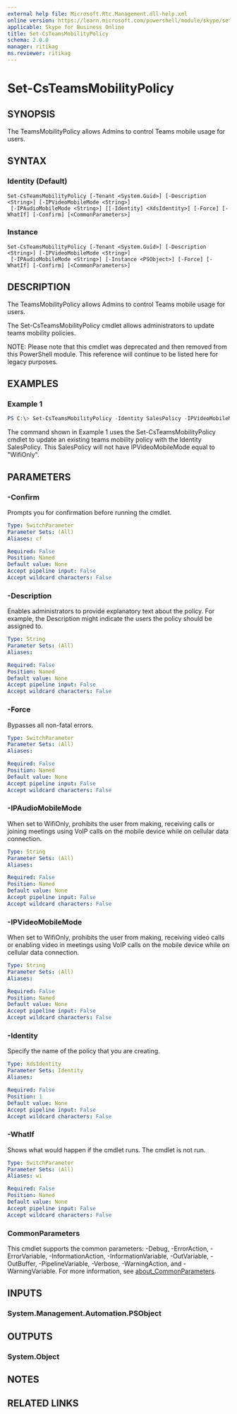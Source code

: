 ```yaml
---
external help file: Microsoft.Rtc.Management.dll-help.xml
online version: https://learn.microsoft.com/powershell/module/skype/set-csteamsmobilitypolicy
applicable: Skype for Business Online
title: Set-CsTeamsMobilityPolicy
schema: 2.0.0
manager: ritikag
ms.reviewer: ritikag
---
```



# Set-CsTeamsMobilityPolicy

## SYNOPSIS
The TeamsMobilityPolicy allows Admins to control Teams mobile usage for users. 

## SYNTAX

### Identity (Default)
```
Set-CsTeamsMobilityPolicy [-Tenant <System.Guid>] [-Description <String>] [-IPVideoMobileMode <String>]
 [-IPAudioMobileMode <String>] [[-Identity] <XdsIdentity>] [-Force] [-WhatIf] [-Confirm] [<CommonParameters>]
```

### Instance
```
Set-CsTeamsMobilityPolicy [-Tenant <System.Guid>] [-Description <String>] [-IPVideoMobileMode <String>]
 [-IPAudioMobileMode <String>] [-Instance <PSObject>] [-Force] [-WhatIf] [-Confirm] [<CommonParameters>]
```

## DESCRIPTION
The TeamsMobilityPolicy allows Admins to control Teams mobile usage for users. 

The Set-CsTeamsMobilityPolicy cmdlet allows administrators to update teams mobility policies.

NOTE: Please note that this cmdlet was deprecated and then removed from this PowerShell module. This reference will continue to be listed here for legacy purposes.

## EXAMPLES

### Example 1
```powershell
PS C:\> Set-CsTeamsMobilityPolicy -Identity SalesPolicy -IPVideoMobileMode "WifiOnly
```
The command shown in Example 1 uses the Set-CsTeamsMobilityPolicy cmdlet to update an existing teams mobility policy with the Identity SalesPolicy. This SalesPolicy will not have IPVideoMobileMode equal to "WifiOnly". 

## PARAMETERS

### -Confirm
Prompts you for confirmation before running the cmdlet.

```yaml
Type: SwitchParameter
Parameter Sets: (All)
Aliases: cf

Required: False
Position: Named
Default value: None
Accept pipeline input: False
Accept wildcard characters: False
```

### -Description
Enables administrators to provide explanatory text about the policy. For example, the Description might indicate the users the policy should be assigned to.

```yaml
Type: String
Parameter Sets: (All)
Aliases:

Required: False
Position: Named
Default value: None
Accept pipeline input: False
Accept wildcard characters: False
```

### -Force
Bypasses all non-fatal errors.

```yaml
Type: SwitchParameter
Parameter Sets: (All)
Aliases:

Required: False
Position: Named
Default value: None
Accept pipeline input: False
Accept wildcard characters: False
```

### -IPAudioMobileMode
When set to WifiOnly, prohibits the user from making, receiving calls or joining meetings using VoIP calls on the mobile device while on cellular data connection.

```yaml
Type: String
Parameter Sets: (All)
Aliases:

Required: False
Position: Named
Default value: None
Accept pipeline input: False
Accept wildcard characters: False
```

### -IPVideoMobileMode
When set to WifiOnly, prohibits the user from making, receiving video calls or enabling video in meetings using VoIP calls on the mobile device while on cellular data connection.

```yaml
Type: String
Parameter Sets: (All)
Aliases:

Required: False
Position: Named
Default value: None
Accept pipeline input: False
Accept wildcard characters: False
```

### -Identity
Specify the name of the policy that you are creating.

```yaml
Type: XdsIdentity
Parameter Sets: Identity
Aliases:

Required: False
Position: 1
Default value: None
Accept pipeline input: False
Accept wildcard characters: False
```

### -WhatIf
Shows what would happen if the cmdlet runs.
The cmdlet is not run.

```yaml
Type: SwitchParameter
Parameter Sets: (All)
Aliases: wi

Required: False
Position: Named
Default value: None
Accept pipeline input: False
Accept wildcard characters: False
```

### CommonParameters
This cmdlet supports the common parameters: -Debug, -ErrorAction, -ErrorVariable, -InformationAction, -InformationVariable, -OutVariable, -OutBuffer, -PipelineVariable, -Verbose, -WarningAction, and -WarningVariable. For more information, see [about_CommonParameters](http://go.microsoft.com/fwlink/?LinkID=113216).

## INPUTS

### System.Management.Automation.PSObject

## OUTPUTS

### System.Object
## NOTES

## RELATED LINKS

